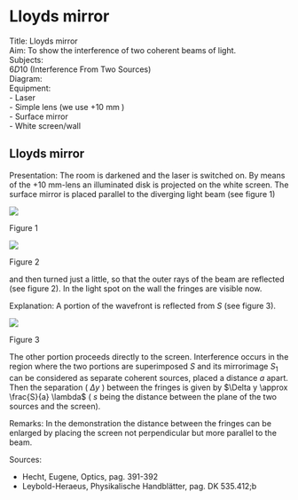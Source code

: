 # Lloyds mirror 

Title: Lloyds mirror<br>Aim: To show the interference of two coherent beams of light.<br>Subjects:<br>$6 D 10$ (Interference From Two Sources)<br>Diagram:<br>Equipment:<br>- Laser<br>- Simple lens (we use $+10 \mathrm{~mm}$ )<br>- Surface mirror<br>- White screen/wall

## Lloyds mirror

Presentation: The room is darkened and the laser is switched on. By means of the +10 mm-lens an illuminated disk is projected on the white screen. The surface mirror is placed parallel to the diverging light beam (see figure 1)

![](https://cdn.mathpix.com/cropped/2024_06_24_377e1e40240dcc1ac986g-2.jpg?height=152&width=306&top_left_y=493&top_left_x=541)

Figure 1

![](https://cdn.mathpix.com/cropped/2024_06_24_377e1e40240dcc1ac986g-2.jpg?height=149&width=288&top_left_y=495&top_left_x=886)

Figure 2

and then turned just a little, so that the outer rays of the beam are reflected (see figure 2). In the light spot on the wall the fringes are visible now.

Explanation: A portion of the wavefront is reflected from $S$ (see figure 3).

![](https://cdn.mathpix.com/cropped/2024_06_24_377e1e40240dcc1ac986g-2.jpg?height=154&width=314&top_left_y=888&top_left_x=992)

Figure 3

The other portion proceeds directly to the screen. Interference occurs in the region where the two portions are superimposed $S$ and its mirrorimage $S_{1}$ can be considered as separate coherent sources, placed a distance $a$ apart. Then the separation ( $\Delta y$ ) between the fringes is given by $\Delta y \approx \frac{S}{a} \lambda$ ( $s$ being the distance between the plane of the two sources and the screen).

Remarks: In the demonstration the distance between the fringes can be enlarged by placing the screen not perpendicular but more parallel to the beam.

Sources:

- Hecht, Eugene, Optics, pag. 391-392
- Leybold-Heraeus, Physikalische Handblätter, pag. DK 535.412;b

